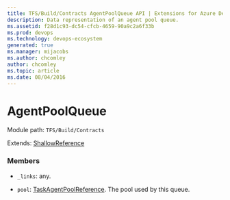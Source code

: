```yaml
---
title: TFS/Build/Contracts AgentPoolQueue API | Extensions for Azure DevOps Services
description: Data representation of an agent pool queue.
ms.assetid: f28d1c93-dc54-cfcb-4659-90a9c2a6f33b
ms.prod: devops
ms.technology: devops-ecosystem
generated: true
ms.manager: mijacobs
ms.author: chcomley
author: chcomley
ms.topic: article
ms.date: 08/04/2016
---
```


# AgentPoolQueue

Module path: `TFS/Build/Contracts`

Extends: [ShallowReference](./ShallowReference.md)

### Members

* `_links`: any. 

* `pool`: [TaskAgentPoolReference](./TaskAgentPoolReference.md). The pool used by this queue.

